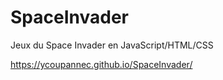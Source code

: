 # SpaceInvader
Jeux du Space Invader en JavaScript/HTML/CSS

https://ycoupannec.github.io/SpaceInvader/
